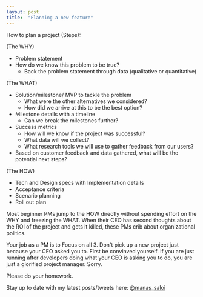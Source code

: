 ```yaml
---
layout: post
title:  "Planning a new feature"
---
```


How to plan a project (Steps):

(The WHY)
- Problem statement
- How do we know this problem to be true?
  - Back the problem statement through data (qualitative or quantitative)

(The WHAT)
- Solution/milestone/ MVP to tackle the problem
  - What were the other alternatives we considered?
  - How did we arrive at this to be the best option?
- Milestone details with a timeline
  -  Can we break the milestones further?
- Success metrics
  - How will we know if the project was successful?
  - What data will we collect?
  - What research tools we will use to gather feedback from our users?
- Based on customer feedback and data gathered, what will be the potential next steps?

(The HOW)
- Tech and Design specs with Implementation details
- Acceptance criteria
- Scenario planning
- Roll out plan

Most beginner PMs jump to the HOW directly without spending effort on the WHY and freezing the WHAT. When their CEO has second thoughts about the ROI of the project and gets it killed, these PMs crib about organizational politics.

Your job as a PM is to Focus on all 3. Don't pick up a new project just because your CEO asked you to. First be convinved yourself. If you are just running after developers doing what your CEO is asking you to do, you are just a glorified project manager. Sorry.

Please do your homework.

Stay up to date with my latest posts/tweets here: [@manas_saloi](http://twitter.com/manas_saloi)
